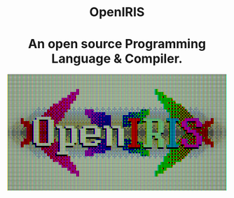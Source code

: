 <div align="center">
<h1>OpenIRIS</h1>
<h1>An open source Programming Language & Compiler.</h1>
<img src="resources/logos/logo_CRT.png" alt="OpenIRIS Logo" width="500"/>
</div>